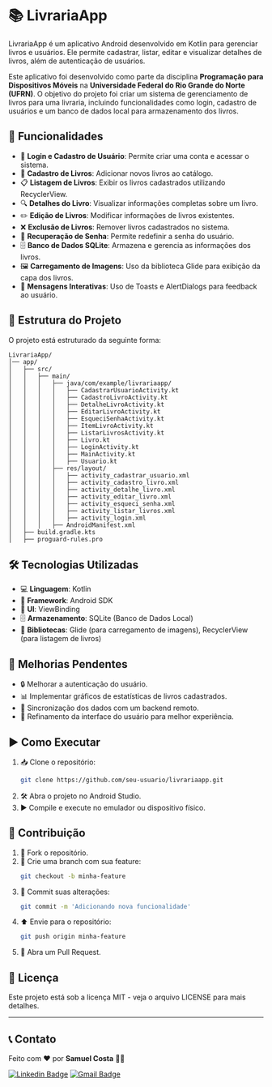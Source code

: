 # 📚 LivrariaApp

LivrariaApp é um aplicativo Android desenvolvido em Kotlin para gerenciar livros e usuários. Ele permite cadastrar, listar, editar e visualizar detalhes de livros, além de autenticação de usuários.

Este aplicativo foi desenvolvido como parte da disciplina **Programação para Dispositivos Móveis** na **Universidade Federal do Rio Grande do Norte (UFRN)**. O objetivo do projeto foi criar um sistema de gerenciamento de livros para uma livraria, incluindo funcionalidades como login, cadastro de usuários e um banco de dados local para armazenamento dos livros.

## 🚀 Funcionalidades

- 🔐 **Login e Cadastro de Usuário**: Permite criar uma conta e acessar o sistema.
- 📖 **Cadastro de Livros**: Adicionar novos livros ao catálogo.
- 📋 **Listagem de Livros**: Exibir os livros cadastrados utilizando RecyclerView.
- 🔍 **Detalhes do Livro**: Visualizar informações completas sobre um livro.
- ✏️ **Edição de Livros**: Modificar informações de livros existentes.
- ❌ **Exclusão de Livros**: Remover livros cadastrados no sistema.
- 🔄 **Recuperação de Senha**: Permite redefinir a senha do usuário.
- 🗄 **Banco de Dados SQLite**: Armazena e gerencia as informações dos livros.
- 🖼 **Carregamento de Imagens**: Uso da biblioteca Glide para exibição da capa dos livros.
- 🔄 **Mensagens Interativas**: Uso de Toasts e AlertDialogs para feedback ao usuário.

## 📂 Estrutura do Projeto

O projeto está estruturado da seguinte forma:

```
LivrariaApp/
│── app/
│   ├── src/
│   │   ├── main/
│   │   │   ├── java/com/example/livrariaapp/
│   │   │   │   ├── CadastrarUsuarioActivity.kt
│   │   │   │   ├── CadastroLivroActivity.kt
│   │   │   │   ├── DetalheLivroActivity.kt
│   │   │   │   ├── EditarLivroActivity.kt
│   │   │   │   ├── EsqueciSenhaActivity.kt
│   │   │   │   ├── ItemLivroActivity.kt
│   │   │   │   ├── ListarLivrosActivity.kt
│   │   │   │   ├── Livro.kt
│   │   │   │   ├── LoginActivity.kt
│   │   │   │   ├── MainActivity.kt
│   │   │   │   ├── Usuario.kt
│   │   │   ├── res/layout/
│   │   │   │   ├── activity_cadastrar_usuario.xml
│   │   │   │   ├── activity_cadastro_livro.xml
│   │   │   │   ├── activity_detalhe_livro.xml
│   │   │   │   ├── activity_editar_livro.xml
│   │   │   │   ├── activity_esqueci_senha.xml
│   │   │   │   ├── activity_listar_livros.xml
│   │   │   │   ├── activity_login.xml
│   │   │   ├── AndroidManifest.xml
│   ├── build.gradle.kts
│   ├── proguard-rules.pro
```

## 🛠 Tecnologias Utilizadas

- 💻 **Linguagem**: Kotlin
- 📱 **Framework**: Android SDK
- 🎨 **UI**: ViewBinding
- 🗄 **Armazenamento**: SQLite (Banco de Dados Local)
- 🔄 **Bibliotecas**: Glide (para carregamento de imagens), RecyclerView (para listagem de livros)

## 📌 Melhorias Pendentes

- 🔒 Melhorar a autenticação do usuário.
- 📊 Implementar gráficos de estatísticas de livros cadastrados.
- 📡 Sincronização dos dados com um backend remoto.
- 🎨 Refinamento da interface do usuário para melhor experiência.

## ▶️ Como Executar

1. 📥 Clone o repositório:
   ```sh
   git clone https://github.com/seu-usuario/livrariaapp.git
   ```
2. 🛠 Abra o projeto no Android Studio.
3. ▶️ Compile e execute no emulador ou dispositivo físico.

## 🤝 Contribuição

1. 🍴 Fork o repositório.
2. 🌿 Crie uma branch com sua feature:
   ```sh
   git checkout -b minha-feature
   ```
3. 💾 Commit suas alterações:
   ```sh
   git commit -m 'Adicionando nova funcionalidade'
   ```
4. ⬆️ Envie para o repositório:
   ```sh
   git push origin minha-feature
   ```
5. 🔄 Abra um Pull Request.

## 📜 Licença

Este projeto está sob a licença MIT - veja o arquivo LICENSE para mais detalhes.

---

## 📞 Contato

Feito com ❤️ por **Samuel Costa** 👋🏽

[![Linkedin Badge](https://img.shields.io/badge/-Samuel%20Costa-blue?style=flat-square&logo=Linkedin&logoColor=white&link=https://www.linkedin.com/in/costa-samuel/)](https://www.linkedin.com/in/costa-samuel/)
[![Gmail Badge](https://img.shields.io/badge/-samu.ks@outlook.com-c14438?style=flat-square&logo=Gmail&logoColor=white&link=mailto:samu.ks@outlook.com)](mailto:samu.ks@outlook.com)
